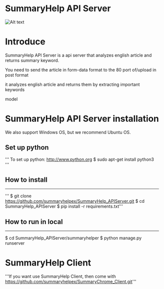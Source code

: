 SummaryHelp API Server
=============================================
![Alt text](/.static_root/images/sh_logo.png) 

Introduce
================================================
SummaryHelp API Server is a api server that analyzes english article and returns summary keyword.

You need to send the article in form-data format to the 80 port of/upload in post format

it analyzes english article and returns them by extracting important keywords

model 

SummaryHelp API Server installation
====================================
We also support Windows OS, but we recommend Ubuntu OS.

Set up python
----------------------------------

'''
To set up python: http://www.python.org
$ sudo apt-get install python3
'''

How to install
--------------------------------
**************************

'''
$ git clone https://github.com/summaryhelpex/SummaryHelp_APIServer.git
$ cd SummaryHelp_APIServer
$ pip install -r requirements.txt'''

How to run in local
--------------------------------
***************************

$ cd SummaryHelp_APIServer/summaryhelper
$ python manage.py runserver

SummaryHelp Client
===========================
'''If you want use SummaryHelp Client, then come with https://github.com/summaryhelpex/SummaryChrome_Client.git'''
